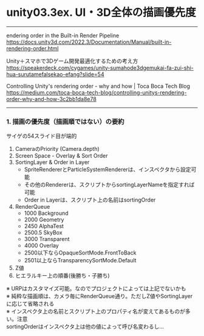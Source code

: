 # unity03.3ex. UI・3D全体の描画優先度
________________________________________
endering order in the Built-in Render Pipeline  
https://docs.unity3d.com/2022.3/Documentation/Manual/built-in-rendering-order.html

Unity＋スマホで3Dゲーム開発最適化するための考え方  
https://speakerdeck.com/cygames/unity-sumahode3dgemukai-fa-zui-shi-hua-surutamefalsekao-efang?slide=54

Controlling Unity's rendering order - why and how | Toca Boca Tech Blog  
https://medium.com/toca-boca-tech-blog/controlling-unitys-rendering-order-why-and-how-3c2bb1da8e78
________________________________________
### 1. 描画の優先度（描画順ではない）の要約

サイゲの54スライド目が端的

1. CameraのPriority (Camera.depth)
2. Screen Space - Overlay & Sort Order
3. SortingLayer & Order in Layer
    - SpriteRendererとParticleSystemRendererは、インスペクタから設定可能
    - その他のRendererは、スクリプトからsortingLayerNameを指定すれば可能
    - Order in Layerは、スクリプト上の名前はsortingOrder
4. RenderQueue
    - 1000 Background
    - 2000 Geometry
    - 2450 AlphaTest
    - 2500.5 SkyBox
    - 3000 Transparent
    - 4000 Overlay
    - 2500以下ならOpaqueSortMode.FrontToBack
    - 2501以上ならTransparencySortMode.Default
5. Z値
6. ヒエラルキー上の順番(後勝ち・子勝ち)

※ URPはカスタマイズ可能。なのでプロジェクトによっては上記でないかも  
※ 純粋な描画順は、カメラ毎にRenderQueue通り。ただしZ値やSortingLayerに応じて省略される  
※ インスペクタ上の名前とスクリプト上のプロパティ名が変えてあるものが多い。注意  
    sortingOrderはインスペクタ上は他の値によって呼び名変わるし…